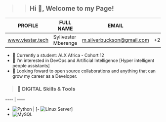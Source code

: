>> ## Hi 👋, Welcome to my Page!

PROFILE  | FULL NAME | EMAIL | MOBILE | LOCATION | USERNAME
--------- | ---------- | ----------- | ---------- | -------- | --------
www.viestar.tech | Sylivester Mberenge | m.silverbuckson@gmail.com | +256775056439 | Uganda | Viestar

- 🌱 Currently a student: ALX Africa - Cohort 12
- 👀 I’m interested in DevOps and Artificial Intelligence [Hyper intelligent people assistants]
- 💞️ Looking foward to open source collaborations and anything that can grow my career as a Developer.

> ### 🔧 DIGITAL Skills & Tools

 ---- | ---- 
- ![Python](https://img.shields.io/badge/-Python-3776AB?style=flat-square&logo=Python&logoColor=white)  | [- ![Linux Server](https://img.shields.io/badge/-Linux_Server-333?style=flat-square&logo=Linux&logoColor=white)]
- ![MySQL](https://img.shields.io/badge/-MySQL-4479A1?style=flat-square&logo=MySQL&logoColor=white) 
<!---
Viestar/Viestar is a ✨ special ✨ repository because its `README.md` (this file) appears on your GitHub profile.
You can click the Preview link to take a look at your changes.
--->
